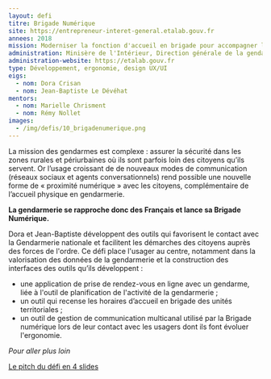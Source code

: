 ```yaml
---
layout: defi
titre: Brigade Numérique
site: https://entrepreneur-interet-general.etalab.gouv.fr
annees: 2018
mission: Moderniser la fonction d'accueil en brigade pour accompagner les citoyens et les gendarmes
administration: Minisère de l'Intérieur, Direction générale de la gendarmerie nationale (DGGN)
administration-website: https://etalab.gouv.fr
type: Développement, ergonomie, design UX/UI
eigs:
  - nom: Dora Crisan
  - nom: Jean-Baptiste Le Dévéhat
mentors:
  - nom: Marielle Chrisment
  - nom: Rémy Nollet
images:
  - /img/defis/10_brigadenumerique.png
---
```

 
La mission des gendarmes est complexe : assurer la sécurité dans les
zones rurales et périurbaines où ils sont parfois loin des citoyens
qu’ils servent. Or l’usage croissant de de nouveaux modes de communication 
(réseaux sociaux et agents conversationnels) rend possible une nouvelle
forme de « proximité numérique » avec les citoyens, complémentaire de
l’accueil physique en gendarmerie.

**La gendarmerie se rapproche donc des Français et lance sa Brigade
Numérique.** 

Dora et Jean-Baptiste développent des outils qui favorisent le contact 
avec la Gendarmerie nationale et facilitent les démarches des citoyens 
auprès des forces de l'ordre. Ce défi place l'usager au centre, 
notamment dans la valorisation des données de la gendarmerie et 
la construction des interfaces des outils qu’ils développent :
- une application de prise de rendez-vous en ligne avec un gendarme, 
liée à l'outil de planification de l'activité de la gendarmerie ;
- un outil qui recense les horaires d’accueil en brigade des unités 
territoriales ;
- un outil de gestion de communication multicanal utilisé par la 
Brigade numérique lors de leur contact avec les usagers dont ils font évoluer
l'ergonomie. 

_Pour aller plus loin_

[Le pitch du défi en 4 slides](https://www.slideshare.net/Etalab/eig-promo-2-prsentation-du-dfi-brigade-numrique/1)
